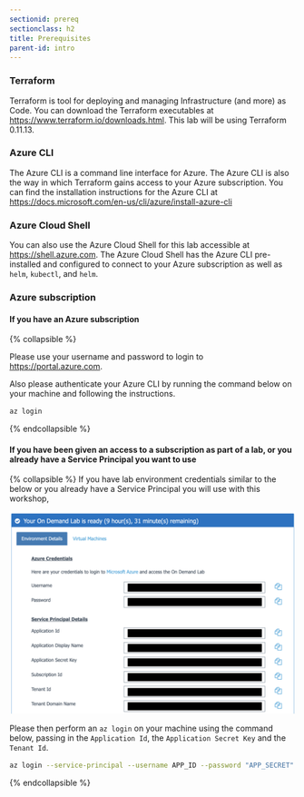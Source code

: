 ```yaml
---
sectionid: prereq
sectionclass: h2
title: Prerequisites
parent-id: intro
---
```




### Terraform

Terraform is tool for deploying and managing Infrastructure (and more) as Code.  You can download the Terraform executables at <https://www.terraform.io/downloads.html>.  This lab will be using Terraform 0.11.13.


### Azure CLI

The Azure CLI is a command line interface for Azure.  The Azure CLI is also the way in which Terraform gains access to your Azure subscription.  You can find the installation instructions for the Azure CLI at <https://docs.microsoft.com/en-us/cli/azure/install-azure-cli>

### Azure Cloud Shell

You can also use the Azure Cloud Shell for this lab accessible at <https://shell.azure.com>.  The Azure Cloud Shell has the Azure CLI pre-installed and configured to connect to your Azure subscription as well as `helm`, `kubectl`, and `helm`.

### Azure subscription

#### If you have an Azure subscription

{% collapsible %}

Please use your username and password to login to <https://portal.azure.com>.

Also please authenticate your Azure CLI by running the command below on your machine and following the instructions.

```sh
az login
```

{% endcollapsible %}

#### If you have been given an access to a subscription as part of a lab, or you already have a Service Principal you want to use

{% collapsible %}
If you have lab environment credentials similar to the below or you already have a Service Principal you will use with this workshop,

![Lab environment credentials](media/lab-env.png)

Please then perform an `az login` on your machine using the command below, passing in the `Application Id`, the `Application Secret Key` and the `Tenant Id`.

```sh
az login --service-principal --username APP_ID --password "APP_SECRET" --tenant TENANT_ID
```

{% endcollapsible %}